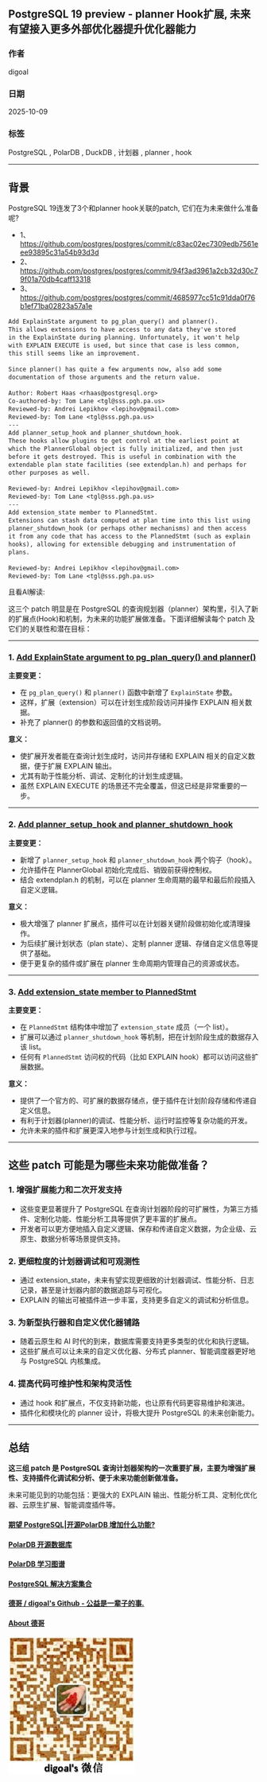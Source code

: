 ## PostgreSQL 19 preview - planner Hook扩展, 未来有望接入更多外部优化器提升优化器能力     
                  
### 作者                  
digoal                  
                  
### 日期                  
2025-10-09                 
                  
### 标签                  
PostgreSQL , PolarDB , DuckDB , 计划器 , planner , hook             
                  
----                  
                  
## 背景        
PostgreSQL 19连发了3个和planner hook关联的patch, 它们在为未来做什么准备呢?   
- 1、 https://github.com/postgres/postgres/commit/c83ac02ec7309edb7561eee93895c31a54b93d3d  
- 2、 https://github.com/postgres/postgres/commit/94f3ad3961a2cb32d30c79f01a70db4caff13318  
- 3、 https://github.com/postgres/postgres/commit/4685977cc51c91dda0f76b1ef71ba02823a57a1e  
  
```  
Add ExplainState argument to pg_plan_query() and planner().  
This allows extensions to have access to any data they've stored  
in the ExplainState during planning. Unfortunately, it won't help  
with EXPLAIN EXECUTE is used, but since that case is less common,  
this still seems like an improvement.  
  
Since planner() has quite a few arguments now, also add some  
documentation of those arguments and the return value.  
  
Author: Robert Haas <rhaas@postgresql.org>  
Co-authored-by: Tom Lane <tgl@sss.pgh.pa.us>  
Reviewed-by: Andrei Lepikhov <lepihov@gmail.com>  
Reviewed-by: Tom Lane <tgl@sss.pgh.pa.us>  
---  
Add planner_setup_hook and planner_shutdown_hook.  
These hooks allow plugins to get control at the earliest point at  
which the PlannerGlobal object is fully initialized, and then just  
before it gets destroyed. This is useful in combination with the  
extendable plan state facilities (see extendplan.h) and perhaps for  
other purposes as well.  
  
Reviewed-by: Andrei Lepikhov <lepihov@gmail.com>  
Reviewed-by: Tom Lane <tgl@sss.pgh.pa.us>  
---  
Add extension_state member to PlannedStmt.  
Extensions can stash data computed at plan time into this list using  
planner_shutdown_hook (or perhaps other mechanisms) and then access  
it from any code that has access to the PlannedStmt (such as explain  
hooks), allowing for extensible debugging and instrumentation of  
plans.  
  
Reviewed-by: Andrei Lepikhov <lepihov@gmail.com>  
Reviewed-by: Tom Lane <tgl@sss.pgh.pa.us>  
```  
  
且看AI解读:   
  
这三个 patch 明显是在 PostgreSQL 的查询规划器（planner）架构里，引入了新的扩展点(Hook)和机制，为未来的功能扩展做准备。下面详细解读每个 patch 及它们的关联性和潜在目标：  
  
---  
  
### 1. [Add ExplainState argument to pg_plan_query() and planner()](https://github.com/postgres/postgres/commit/c83ac02ec7309edb7561eee93895c31a54b93d3d)  
  
**主要变更：**  
- 在 `pg_plan_query()` 和 `planner()` 函数中新增了 `ExplainState` 参数。  
- 这样，扩展（extension）可以在计划生成阶段访问并操作 EXPLAIN 相关数据。  
- 补充了 planner() 的参数和返回值的文档说明。  
  
**意义：**  
- 使扩展开发者能在查询计划生成时，访问并存储和 EXPLAIN 相关的自定义数据，便于扩展 EXPLAIN 输出。  
- 尤其有助于性能分析、调试、定制化的计划生成逻辑。  
- 虽然 EXPLAIN EXECUTE 的场景还不完全覆盖，但这已经是非常重要的一步。  
  
---  
  
### 2. [Add planner_setup_hook and planner_shutdown_hook](https://github.com/postgres/postgres/commit/94f3ad3961a2cb32d30c79f01a70db4caff13318)  
  
**主要变更：**  
- 新增了 `planner_setup_hook` 和 `planner_shutdown_hook` 两个钩子（hook）。  
- 允许插件在 PlannerGlobal 初始化完成后、销毁前获得控制权。  
- 结合 extendplan.h 的机制，可以在 planner 生命周期的最早和最后阶段插入自定义逻辑。  
  
**意义：**  
- 极大增强了 planner 扩展点，插件可以在计划器关键阶段做初始化或清理操作。  
- 为后续扩展计划状态（plan state）、定制 planner 逻辑、存储自定义信息等提供了基础。  
- 便于更复杂的插件或扩展在 planner 生命周期内管理自己的资源或状态。  
  
---  
  
### 3. [Add extension_state member to PlannedStmt](https://github.com/postgres/postgres/commit/4685977cc51c91dda0f76b1ef71ba02823a57a1e)  
  
**主要变更：**  
- 在 `PlannedStmt` 结构体中增加了 `extension_state` 成员（一个 list）。  
- 扩展可以通过 `planner_shutdown_hook` 等机制，把在计划阶段生成的数据存入该 list。  
- 任何有 `PlannedStmt` 访问权的代码（比如 EXPLAIN hook）都可以访问这些扩展数据。  
  
**意义：**  
- 提供了一个官方的、可扩展的数据存储点，便于插件在计划阶段存储和传递自定义信息。  
- 有利于计划器(planner)的调试、性能分析、运行时监控等复杂功能的开发。  
- 允许未来的插件和扩展更深入地参与计划生成和执行过程。  
  
---  
  
## 这些 patch 可能是为哪些未来功能做准备？  
  
### 1. **增强扩展能力和二次开发支持**  
- 这些变更显著提升了 PostgreSQL 在查询计划器阶段的可扩展性，为第三方插件、定制化功能、性能分析工具等提供了更丰富的扩展点。  
- 开发者可以更方便地插入自定义逻辑、保存和传递自定义数据，为企业级、云原生、数据分析等场景提供支持。  
  
### 2. **更细粒度的计划器调试和可观测性**  
- 通过 extension_state，未来有望实现更细致的计划器调试、性能分析、日志记录，甚至是计划器内部的数据追踪与可视化。  
- EXPLAIN 的输出可被插件进一步丰富，支持更多自定义的调试和分析信息。  
  
### 3. **为新型执行器和自定义优化器铺路**  
- 随着云原生和 AI 时代的到来，数据库需要支持更多类型的优化和执行逻辑。  
- 这些扩展点可以让未来的自定义优化器、分布式 planner、智能调度器更好地与 PostgreSQL 内核集成。  
  
### 4. **提高代码可维护性和架构灵活性**  
- 通过 hook 和扩展点，不仅支持新功能，也让原有代码更容易维护和演进。  
- 插件化和模块化的 planner 设计，将极大提升 PostgreSQL 的未来创新能力。  
  
---  
  
## 总结  
  
**这三组 patch 是 PostgreSQL 查询计划器架构的一次重要扩展，主要为增强扩展性、支持插件化调试和分析、便于未来功能创新做准备。**    
  
未来可能见到的功能包括：更强大的 EXPLAIN 输出、性能分析工具、定制化优化器、云原生扩展、智能调度插件等。  
  
    
#### [期望 PostgreSQL|开源PolarDB 增加什么功能?](https://github.com/digoal/blog/issues/76 "269ac3d1c492e938c0191101c7238216")
  
  
#### [PolarDB 开源数据库](https://openpolardb.com/home "57258f76c37864c6e6d23383d05714ea")
  
  
#### [PolarDB 学习图谱](https://www.aliyun.com/database/openpolardb/activity "8642f60e04ed0c814bf9cb9677976bd4")
  
  
#### [PostgreSQL 解决方案集合](../201706/20170601_02.md "40cff096e9ed7122c512b35d8561d9c8")
  
  
#### [德哥 / digoal's Github - 公益是一辈子的事.](https://github.com/digoal/blog/blob/master/README.md "22709685feb7cab07d30f30387f0a9ae")
  
  
#### [About 德哥](https://github.com/digoal/blog/blob/master/me/readme.md "a37735981e7704886ffd590565582dd0")
  
  
![digoal's wechat](../pic/digoal_weixin.jpg "f7ad92eeba24523fd47a6e1a0e691b59")
  
